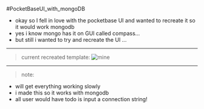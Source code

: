 #PocketBaseUI_with_mongoDB


- okay so I fell in love with the pocketbase UI and wanted to recreate it so it would work mongodb
- yes i know mongo has it on GUI called compass...
- but still i wanted to try and recreate the UI ...
---------------------------------------------------------------------------------
> current recreated template:
![mine](https://github.com/user-attachments/assets/ae07d197-f282-45ee-8566-23c3adec7be0)

-----------------------------------------------------------------------
>note:
- will get everything working slowly
- i made this so it works with mongodb
- all user would have todo is input a connection string!
